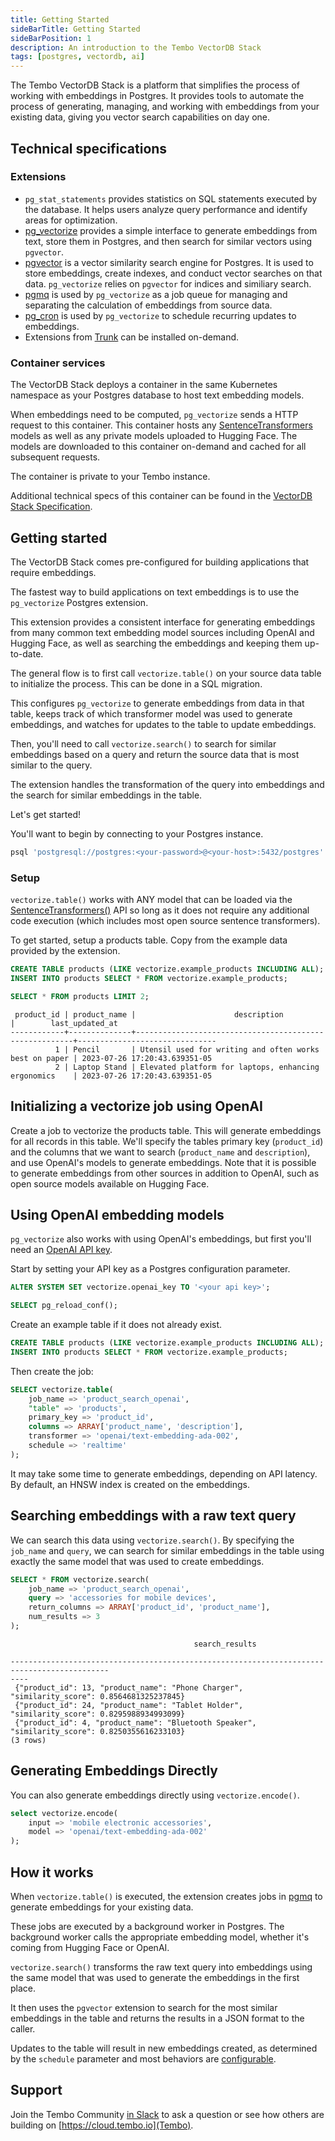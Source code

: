 ```yaml
---
title: Getting Started
sideBarTitle: Getting Started
sideBarPosition: 1
description: An introduction to the Tembo VectorDB Stack
tags: [postgres, vectordb, ai]
---
```


The Tembo VectorDB Stack is a platform that simplifies the process of working with embeddings in Postgres.
It provides tools to automate the process of generating, managing, and working with embeddings from your existing data, giving you vector search capabilities on day one.

## Technical specifications

### Extensions

-   `pg_stat_statements` provides statistics on SQL statements executed by the database. It helps users analyze query performance and identify areas for optimization.
-   [pg_vectorize](https://github.com/tembo-io/pg_vectorize) provides a simple interface to generate embeddings from text, store them in Postgres, and then search for similar vectors using `pgvector`.
-   [pgvector](https://github.com/pgvector/pgvector) is a vector similarity search engine for Postgres. It is used to store embeddings, create indexes, and conduct vector searches on that data. `pg_vectorize` relies on `pgvector` for indices and similiary search.
-   [pgmq](https://github.com/tembo-io/pgmq) is used by `pg_vectorize` as a job queue for managing and separating the calculation of embeddings from source data.
-   [pg_cron](https://github.com/citusdata/pg_cron) is used by `pg_vectorize` to schedule recurring updates to embeddings.
-   Extensions from [Trunk](https://pgt.dev) can be installed on-demand.

### Container services

The VectorDB Stack deploys a container in the same Kubernetes namespace as your Postgres database to host text embedding models.

When embeddings need to be computed, `pg_vectorize` sends a HTTP request to this container. This container hosts any [SentenceTransformers](https://www.sbert.net/) models as well as any private models uploaded to Hugging Face. The models are downloaded to this container on-demand and cached for all subsequent requests.

The container is private to your Tembo instance.

Additional technical specs of this container can be found in the [VectorDB Stack Specification](https://github.com/tembo-io/tembo/blob/bbb464870101a6e310477036b1dca0b1d3c3c0eb/tembo-stacks/src/stacks/specs/vectordb.yaml#L11-L60).

## Getting started

The VectorDB Stack comes pre-configured for building applications that require embeddings.

The fastest way to build applications on text embeddings is to use the `pg_vectorize` Postgres extension.

This extension provides a consistent interface for generating embeddings from many common text embedding model sources including OpenAI and Hugging Face, as well as searching the embeddings and keeping them up-to-date.

The general flow is to first call `vectorize.table()` on your source data table to initialize the process. This can be done in a SQL migration.

This configures `pg_vectorize` to generate embeddings from data in that table, keeps track of which transformer model was used to generate embeddings, and watches for updates to the table to update embeddings.

Then, you'll need to call `vectorize.search()` to search for similar embeddings based on a query and return the source data that is most similar to the query.

The extension handles the transformation of the query into embeddings and the search for similar embeddings in the table.

Let's get started!

You'll want to begin by connecting to your Postgres instance.

```sql
psql 'postgresql://postgres:<your-password>@<your-host>:5432/postgres'
```

### Setup

`vectorize.table()` works with ANY model that can be loaded via the [SentenceTransformers()](https://www.sbert.net/) API so long as it does not require any additional code execution (which includes most open source sentence transformers).

To get started, setup a products table. Copy from the example data provided by the extension.

```sql
CREATE TABLE products (LIKE vectorize.example_products INCLUDING ALL);
INSERT INTO products SELECT * FROM vectorize.example_products;
```

```sql
SELECT * FROM products LIMIT 2;
```

```text
 product_id | product_name |                      description                       |        last_updated_at
------------+--------------+--------------------------------------------------------+-------------------------------
          1 | Pencil       | Utensil used for writing and often works best on paper | 2023-07-26 17:20:43.639351-05
          2 | Laptop Stand | Elevated platform for laptops, enhancing ergonomics    | 2023-07-26 17:20:43.639351-05
```

## Initializing a vectorize job using OpenAI

Create a job to vectorize the products table. This will generate embeddings for all records in this table. We'll specify the tables primary key (`product_id`)
 and the columns that we want to search (`product_name` and `description`), and use OpenAI's models to generate embeddings.
 Note that it is possible to generate embeddings from other sources in addition to OpenAI, such as open source models available on Hugging Face.

## Using OpenAI embedding models

`pg_vectorize` also works with using OpenAI's embeddings, but first you'll need an [OpenAI API key](https://platform.openai.com/docs/guides/embeddings).

Start by setting your API key as a Postgres configuration parameter.

```sql
ALTER SYSTEM SET vectorize.openai_key TO '<your api key>';

SELECT pg_reload_conf();
```

Create an example table if it does not already exist.

```sql
CREATE TABLE products (LIKE vectorize.example_products INCLUDING ALL);
INSERT INTO products SELECT * FROM vectorize.example_products;
```

Then create the job:

```sql
SELECT vectorize.table(
    job_name => 'product_search_openai',
    "table" => 'products',
    primary_key => 'product_id',
    columns => ARRAY['product_name', 'description'],
    transformer => 'openai/text-embedding-ada-002',
    schedule => 'realtime'
);
```

It may take some time to generate embeddings, depending on API latency.
 By default, an HNSW index is created on the embeddings.

## Searching embeddings with a raw text query

We can search this data using `vectorize.search()`.
 By specifying the `job_name` and `query`, we can search for similar embeddings in the table using
 exactly the same model that was used to create embeddings.

```sql
SELECT * FROM vectorize.search(
    job_name => 'product_search_openai',
    query => 'accessories for mobile devices',
    return_columns => ARRAY['product_id', 'product_name'],
    num_results => 3
);
```

```text
                                         search_results

--------------------------------------------------------------------------------------------
----
 {"product_id": 13, "product_name": "Phone Charger", "similarity_score": 0.8564681325237845}
 {"product_id": 24, "product_name": "Tablet Holder", "similarity_score": 0.8295988934993099}
 {"product_id": 4, "product_name": "Bluetooth Speaker", "similarity_score": 0.8250355616233103}
(3 rows)
```

## Generating Embeddings Directly

You can also generate embeddings directly using `vectorize.encode()`.

```sql
select vectorize.encode(
    input => 'mobile electronic accessories',
    model => 'openai/text-embedding-ada-002'
);
```

## How it works

When `vectorize.table()` is executed, the extension creates jobs in [pgmq](https://github.com/tembo-io/pgmq) to generate embeddings for your existing data.

These jobs are executed by a background worker in Postgres. The background worker calls the appropriate embedding model, whether it's coming from Hugging Face or OpenAI.

`vectorize.search()` transforms the raw text query into embeddings using the same model that was used to generate the embeddings in the first place.

It then uses the `pgvector` extension to search for the most similar embeddings in the table and returns the results in a JSON format to the caller.

Updates to the table will result in new embeddings created, as determined by the `schedule` parameter and most behaviors are [configurable](./configuration).

## Support

Join the Tembo Community [in Slack](https://join.slack.com/t/tembocommunity/shared_invite/zt-293gc1k0k-3K8z~eKW1SEIfrqEI~5_yw) to ask a question or see how others are building on [https://cloud.tembo.io](Tembo).
